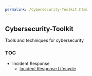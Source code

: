 ```yaml
---
permalink: /Cybersecurity-Toolkit.html
---
```

<head>
<link href="css/cyber.css" rel="stylesheet">
<link href="https://fonts.googleapis.com/css?family=Lora:400,700,400italic,700italic|Open+Sans:300italic,400italic,600italic,700italic,800italic,400,300,600,700,800|Rock+Salt" rel="stylesheet">
</head>

## Cybersecurity-Toolkit
Tools and techniques for cybersecurity

### TOC
* Incident Response
    * [Incident Response Lifecycle](./docs/blue-team/dfir/incident-response-lifecycle/INCIDENT-RESPONSE-LIFECYCLE.md)
